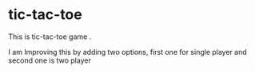 # tic-tac-toe
This is tic-tac-toe game .

I am Improving this by adding two options, first one for single player and second one is two player
